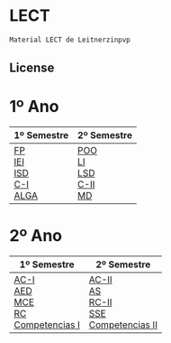 # LECT

```bash
Material LECT de Leitnerzinpvp
```

## License

# 1º Ano


| 1º Semestre | 2º Semestre |
| --- | --- |
| [FP](https://github.com/matleitner/LECT/tree/main/1º_ano/1º_semestre/FP) <br> [IEI](https://github.com/matleitner/LECT/tree/main/1º_ano/1º_semestre/IEI) <br> [ISD](https://github.com/matleitner/LECT/tree/main/1º_ano/1º_semestre/ISD) <br> [C-I](https://github.com/matleitner/LECT/tree/main/1º_ano/1º_semestre/C-I) <br> [ALGA](https://github.com/matleitner/LECT/tree/main/1º_ano/1º_semestre/ALGA) | [POO](https://github.com/matleitner/LECT/tree/main/1º_ano/2º_semestre/POO) <br> [LI](https://github.com/matleitner/LECT/tree/main/1º_ano/2º_semestre/LI) <br> [LSD](https://github.com/matleitner/LECT/tree/main/1º_ano/2º_semestre/LSD) <br> [C-II](https://github.com/matleitner/LECT/tree/main/1º_ano/2º_semestre/C-II) <br> [MD](https://github.com/matleitner/LECT/tree/main/1º_ano/2º_semestre/MD) |


# 2º Ano

| 1º Semestre | 2º Semestre |
| --- | --- |
| [AC-I](https://github.com/matleitner/LECT/tree/main/2º_ano/1º_semestre/AC-I) <br> [AED](https://github.com/matleitner/LECT/tree/main/2º_ano/1º_semestre/AED) <br> [MCE](https://github.com/matleitner/LECT/tree/main/2º_ano/1º_semestre/CI) <br> [RC](https://github.com/matleitner/LECT/tree/main/2º_ano/1º_semestre/RC-I) <br> [Competencias I](https://github.com/matleitner/LECT/tree/main/2º_ano/1º_semestre/Competencias_Transferiveis-I) | [AC-II](https://github.com/matleitner/LECT/tree/main/2º_ano/2º_semestre/AC-II) <br> [AS](https://github.com/matleitner/LECT/tree/main/2º_ano/2º_semestre/AS) <br> [RC-II](https://github.com/matleitner/LECT/tree/main/2º_ano/2º_semestre/RC-II) <br> [SSE](https://github.com/matleitner/LECT/tree/main/2º_ano/2º_semestre/SSE) <br> [Competencias  II](https://github.com/matleitner/LECT/tree/main/2º_ano/2º_semestre/Competencias_Transferiveis-II) |
